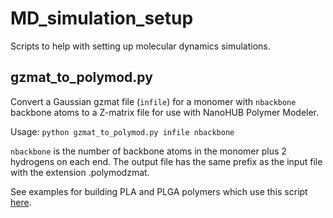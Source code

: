 # MD_simulation_setup

Scripts to help with setting up molecular dynamics simulations.

## gzmat_to_polymod.py 

Convert a Gaussian gzmat file (```infile```) for a monomer with ```nbackbone``` backbone atoms to a Z-matrix file for use with NanoHUB Polymer Modeler.

Usage: ```python gzmat_to_polymod.py infile nbackbone```

```nbackbone``` is the number of backbone atoms in the monomer plus 2 hydrogens on each end. The output file has the same prefix as the input file with the extension .polymodzmat.

See examples for building PLA and PLGA polymers which use this script [here](https://molecularsimulation148022533.wordpress.com/2021/03/26/building-polymers-not-included-in-the-nanohub-polymer-modeler-tool/).
